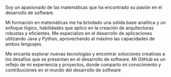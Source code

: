 Soy un apasionado de las matemáticas que ha encontrado su pasión en el desarrollo de software.

Mi formación en matemáticas me ha brindado una sólida base analítica y un enfoque lógico, habilidades que aplico en la creación de arquitecturas robustas y eficientes. Me especializo en el desarrollo de aplicaciones utilizando Java y Python, aprovechando al máximo las capacidades de ambos lenguajes.

Me encanta explorar nuevas tecnologías y encontrar soluciones creativas a los desafíos que se presentan en el desarrollo de software. Mi GitHub es un reflejo de mi experiencia y proyectos, donde comparto mi conocimiento y contribuciones en el mundo del desarrollo de software

<!---
Mavilan/Mavilan is a ✨ special ✨ repository because its `README.md` (this file) appears on your GitHub profile.
You can click the Preview link to take a look at your changes.
--->
